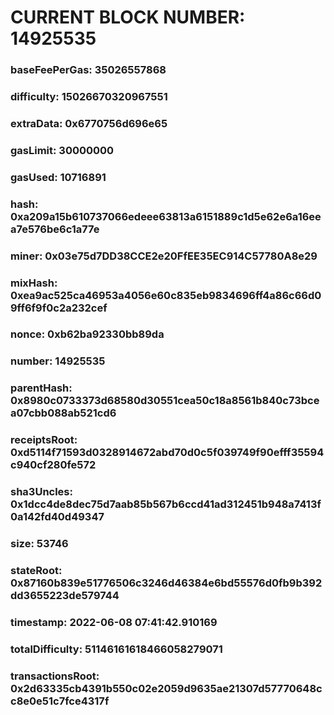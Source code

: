 # CURRENT BLOCK NUMBER: 14925535

### baseFeePerGas: 35026557868
### difficulty: 15026670320967551
### extraData: 0x6770756d696e65
### gasLimit: 30000000
### gasUsed: 10716891
### hash: 0xa209a15b610737066edeee63813a6151889c1d5e62e6a16eea7e576be6c1a77e
### miner: 0x03e75d7DD38CCE2e20FfEE35EC914C57780A8e29
### mixHash: 0xea9ac525ca46953a4056e60c835eb9834696ff4a86c66d09ff6f9f0c2a232cef
### nonce: 0xb62ba92330bb89da
### number: 14925535
### parentHash: 0x8980c0733373d68580d30551cea50c18a8561b840c73bcea07cbb088ab521cd6
### receiptsRoot: 0xd5114f71593d0328914672abd70d0c5f039749f90efff35594c940cf280fe572
### sha3Uncles: 0x1dcc4de8dec75d7aab85b567b6ccd41ad312451b948a7413f0a142fd40d49347
### size: 53746
### stateRoot: 0x87160b839e51776506c3246d46384e6bd55576d0fb9b392dd3655223de579744
### timestamp: 2022-06-08 07:41:42.910169
### totalDifficulty: 51146161618466058279071
### transactionsRoot: 0x2d63335cb4391b550c02e2059d9635ae21307d57770648cc8e0e51c7fce4317f

